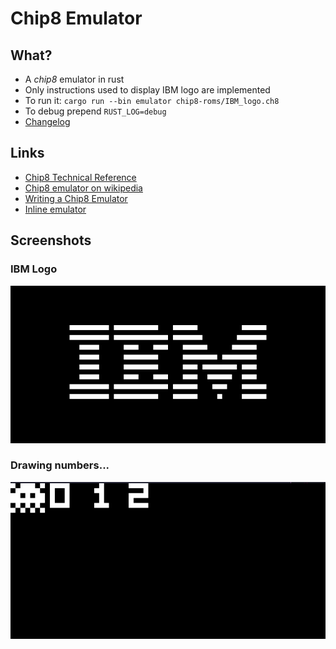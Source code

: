 # Chip8 Emulator

## What?
- A *chip8* emulator in rust
- Only instructions used to display IBM logo are implemented
- To run it: `cargo run --bin emulator chip8-roms/IBM_logo.ch8`
- To debug prepend `RUST_LOG=debug`
- [Changelog](https://github.com/gthvn1/chip8-emulator/blob/master/Changelog.md)

## Links
- [Chip8 Technical Reference](http://devernay.free.fr/hacks/chip8/C8TECH10.HTM)
- [Chip8 emulator on wikipedia](https://en.wikipedia.org/wiki/CHIP-8)
- [Writing a Chip8 Emulator](http://craigthomas.ca/blog/2014/06/21/writing-a-chip-8-emulator-part-1/)
- [Inline emulator](https://chip-8.vercel.app/)

## Screenshots

### IBM Logo
![](https://github.com/gthvn1/chip8-emulator/blob/master/screenshots/ibm_logo.png)

### Drawing numbers...
![](https://github.com/gthvn1/chip8-emulator/blob/master/screenshots/drawing_numbers.png)

